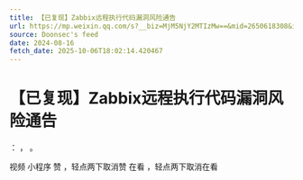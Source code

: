 ```yaml
---
title: 【已复现】Zabbix远程执行代码漏洞风险通告
url: https://mp.weixin.qq.com/s?__biz=MjM5NjY2MTIzMw==&mid=2650618308&idx=2&sn=7a6eeac78f1c44617ae6d59b8ee07846
source: Doonsec's feed
date: 2024-08-16
fetch_date: 2025-10-06T18:02:14.420467
---
```


# 【已复现】Zabbix远程执行代码漏洞风险通告

：
，
。

视频
小程序
赞
，轻点两下取消赞
在看
，轻点两下取消在看